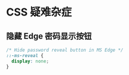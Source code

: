 # CSS 疑难杂症

## 隐藏 Edge 密码显示按钮

```css
/* Hide password reveal button in MS Edge */
::-ms-reveal {
  display: none;
}
```
